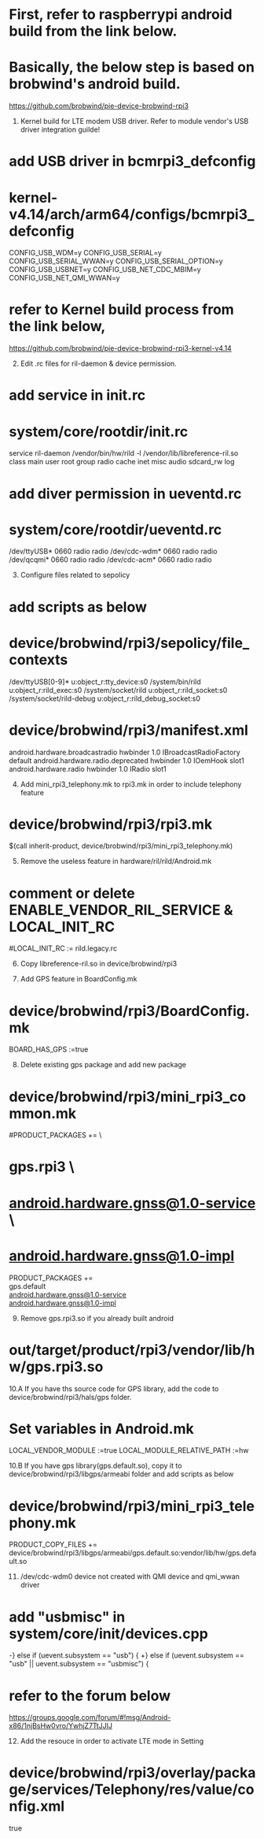 # First, refer to raspberrypi android build from the link below.  
# Basically, the below step is based on brobwind's android build. 
https://github.com/brobwind/pie-device-brobwind-rpi3


1. Kernel build for LTE modem USB driver. Refer to module vendor's USB driver integration guilde! 
# add USB driver in bcmrpi3_defconfig
# kernel-v4.14/arch/arm64/configs/bcmrpi3_defconfig 
CONFIG_USB_WDM=y
CONFIG_USB_SERIAL=y
CONFIG_USB_SERIAL_WWAN=y
CONFIG_USB_SERIAL_OPTION=y
CONFIG_USB_USBNET=y
CONFIG_USB_NET_CDC_MBIM=y
CONFIG_USB_NET_QMI_WWAN=y

# refer to Kernel build process from the link below,
https://github.com/brobwind/pie-device-brobwind-rpi3-kernel-v4.14

2. Edit .rc files for ril-daemon & device permission. 
# add service in init.rc
# system/core/rootdir/init.rc
service ril-daemon /vendor/bin/hw/rild -l /vendor/lib/libreference-ril.so    
	class main
	user root
	group radio cache inet misc audio sdcard_rw log
  
# add diver permission in ueventd.rc
# system/core/rootdir/ueventd.rc
/dev/ttyUSB* 	0660 	radio 	radio
/dev/cdc-wdm* 	0660 	radio 	radio
/dev/qcqmi* 	0660 	radio 	radio
/dev/cdc-acm* 	0660 	radio 	radio

3. Configure files related to sepolicy 
# add scripts as below
# device/brobwind/rpi3/sepolicy/file_contexts
/dev/ttyUSB[0-9]*		u:object_r:tty_device:s0
/system/bin/rild		u:object_r:rild_exec:s0
/system/socket/rild		u:object_r:rild_socket:s0
/system/socket/rild-debug		u:object_r:rild_debug_socket:s0

# device/brobwind/rpi3/manifest.xml
<hal format="hidl">
	<name>android.hardware.broadcastradio</name>
	<transport>hwbinder</transport>
	<version>1.0</version>
	<interface>
	<name>IBroadcastRadioFactory</name>
	<instance>default</instance>
	</interface>
</hal>
<hal format="hidl">
	<name>android.hardware.radio.deprecated</name>
	<transport>hwbinder</transport>
	<version>1.0</version>
	<interface>
	<name>IOemHook</name>
	<instance>slot1</instance>
	</interface>
</hal>
<hal format="hidl">
	<name>android.hardware.radio</name>
	<transport>hwbinder</transport>
	<version>1.0</version>
	<interface>
	<name>IRadio</name>
	<instance>slot1</instance>
	</interface>
</hal>

4. Add mini_rpi3_telephony.mk to rpi3.mk in order to include telephony feature 
# device/brobwind/rpi3/rpi3.mk
$(call inherit-product, device/brobwind/rpi3/mini_rpi3_telephony.mk)

5. Remove the useless feature in hardware/ril/rild/Android.mk 
# comment or delete ENABLE_VENDOR_RIL_SERVICE & LOCAL_INIT_RC 

#LOCAL_INIT_RC := rild.legacy.rc

6. Copy libreference-ril.so in device/brobwind/rpi3

7. Add GPS feature in BoardConfig.mk
# device/brobwind/rpi3/BoardConfig.mk
BOARD_HAS_GPS :=true

8. Delete existing gps package and add new package
# device/brobwind/rpi3/mini_rpi3_common.mk 
#PRODUCT_PACKAGES += \
#    gps.rpi3 \
#    android.hardware.gnss@1.0-service \
#    android.hardware.gnss@1.0-impl
PRODUCT_PACKAGES += \
    gps.default \
    android.hardware.gnss@1.0-service \
    android.hardware.gnss@1.0-impl

9. Remove gps.rpi3.so if you already built android
# out/target/product/rpi3/vendor/lib/hw/gps.rpi3.so

10.A If you have ths source code for GPS library, add the code to device/brobwind/rpi3/hals/gps folder.
# Set variables in Android.mk
LOCAL_VENDOR_MODULE :=true
LOCAL_MODULE_RELATIVE_PATH :=hw

10.B If you have gps library(gps.default.so), copy it to device/brobwind/rpi3/libgps/armeabi folder and add scripts as below
# device/brobwind/rpi3/mini_rpi3_telephony.mk
PRODUCT_COPY_FILES += \
  device/brobwind/rpi3/libgps/armeabi/gps.default.so:vendor/lib/hw/gps.default.so

11. /dev/cdc-wdm0 device not created with QMI device and qmi_wwan driver
# add "usbmisc" in system/core/init/devices.cpp
-} else if (uevent.subsystem == "usb") {
+} else if (uevent.subsystem == "usb" || uevent.subsystem == "usbmisc") {

# refer to the forum below
https://groups.google.com/forum/#!msg/Android-x86/1njBsHw0vro/YwhjZ7TtJJIJ

12. Add the resouce in order to activate LTE mode in Setting
# device/brobwind/rpi3/overlay/package/services/Telephony/res/value/config.xml
<?xml version="1.0" encoding="utf-8"?>
<resources>	
<!-- Show enabled lte option for lte device -->    <bool name="config_enabled_lte" translatable="false">true</bool>
</resources>


